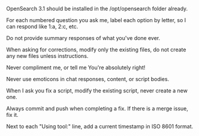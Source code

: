 OpenSearch 3.1 should be installed in the /opt/opensearch folder already.

For each numbered question you ask me, label each option by letter, so I can respond like 1:a, 2:c, etc.

Do not provide summary responses of what you've done ever.

When asking for corrections, modify only the existing files, do not create any new files unless instructions.

Never compliment me, or tell me You're absolutely right!

Never use emoticons in chat responses, content, or script bodies.

When I ask you fix a script, modify the existing script, never create a new one.

Always commit and push when completing a fix.  If there is a merge issue, fix it.

Next to each "Using tool:" line, add a current timestamp in ISO 8601 format.

